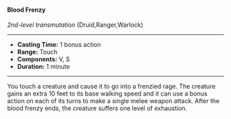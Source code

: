 #### Blood Frenzy
*2nd-level transmutation* (Druid,Ranger,Warlock)
___
- **Casting Time:** 1 bonus action
- **Range:** Touch
- **Components:** V, S
- **Duration:** 1 minute
---
You touch a creature and cause it to go into a
frenzied rage. The creature gains an
extra 10 feet to its base walking
speed and it can use a
bonus action on each of
its turns to make a
single melee weapon
attack. After the blood
frenzy ends, the
creature suffers one
level of exhaustion.
